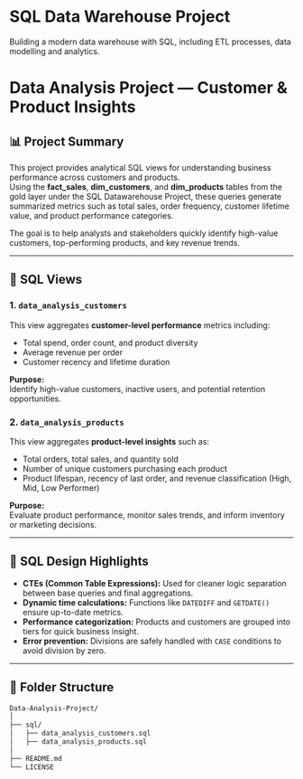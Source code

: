 # SQL Data Warehouse Project
Building a modern data warehouse with SQL, including ETL processes, data modelling and analytics.




# Data Analysis Project — Customer & Product Insights

## 📊 Project Summary
This project provides analytical SQL views for understanding business performance across customers and products.  
Using the **fact_sales**, **dim_customers**, and **dim_products** tables from the gold layer under the SQL Datawarehouse Project, these queries generate summarized metrics such as total sales, order frequency, customer lifetime value, and product performance categories.

The goal is to help analysts and stakeholders quickly identify high-value customers, top-performing products, and key revenue trends.

---

## 🧱 SQL Views

### 1. `data_analysis_customers`
This view aggregates **customer-level performance** metrics including:
- Total spend, order count, and product diversity
- Average revenue per order
- Customer recency and lifetime duration

**Purpose:**  
Identify high-value customers, inactive users, and potential retention opportunities.

### 2. `data_analysis_products`
This view aggregates **product-level insights** such as:
- Total orders, total sales, and quantity sold
- Number of unique customers purchasing each product
- Product lifespan, recency of last order, and revenue classification (High, Mid, Low Performer)

**Purpose:**  
Evaluate product performance, monitor sales trends, and inform inventory or marketing decisions.

---

## 🧠 SQL Design Highlights
- **CTEs (Common Table Expressions):** Used for cleaner logic separation between base queries and final aggregations.
- **Dynamic time calculations:** Functions like `DATEDIFF` and `GETDATE()` ensure up-to-date metrics.
- **Performance categorization:** Products and customers are grouped into tiers for quick business insight.
- **Error prevention:** Divisions are safely handled with `CASE` conditions to avoid division by zero.

---

## 📁 Folder Structure
```bash
Data-Analysis-Project/
│
├── sql/
│   ├── data_analysis_customers.sql
│   ├── data_analysis_products.sql
│
├── README.md
└── LICENSE


